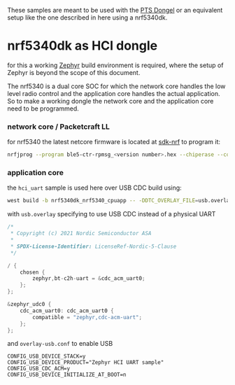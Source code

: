 These samples are meant to be used with the [PTS Dongel](https://bluekitchen-gmbh.com/bluetooth-pts-with-nordic-nrf52840-usb-dongle/) or an equivalent setup like
the one described in here using a nrf5340dk.

# nrf5340dk as HCI dongle
for this a working [Zephyr](https://www.zephyrproject.org/) build environment is required, where the setup of Zephyr is beyond the scope of this document.

The nrf5340 is a dual core SOC for which the network core handles the low level radio control and the application core handles the actual application.
So to make a working dongle the network core and the application core need to be programmed.

### network core / Packetcraft LL
for nrf5340 the latest netcore firmware is located at [sdk-nrf](https://github.com/nrfconnect/sdk-nrf/tree/main/lib/bin/bt_ll_acs_nrf53/bin)
to program it:
```sh
nrfjprog --program ble5-ctr-rpmsg_<version number>.hex --chiperase --coprocessor CP_NETWORK -r
```

### application core
the `hci_uart` sample is used here over USB CDC
build using:
```sh
west build -b nrf5340dk_nrf5340_cpuapp -- -DDTC_OVERLAY_FILE=usb.overlay -DOVERLAY_CONFIG=overlay-usb.conf
```
with `usb.overlay` specifying to use USB CDC instead of a physical UART
```c
/*
 * Copyright (c) 2021 Nordic Semiconductor ASA
 *
 * SPDX-License-Identifier: LicenseRef-Nordic-5-Clause
 */

/ {
	chosen {
		zephyr,bt-c2h-uart = &cdc_acm_uart0;
	};
};

&zephyr_udc0 {
	cdc_acm_uart0: cdc_acm_uart0 {
		compatible = "zephyr,cdc-acm-uart";
	};
};
```
and `overlay-usb.conf` to enable USB
```make
CONFIG_USB_DEVICE_STACK=y
CONFIG_USB_DEVICE_PRODUCT="Zephyr HCI UART sample"
CONFIG_USB_CDC_ACM=y
CONFIG_USB_DEVICE_INITIALIZE_AT_BOOT=n
```
